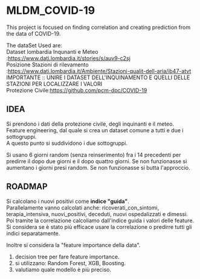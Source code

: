 # MLDM_COVID-19

This project is focused on finding correlation and creating prediction from the data of COVID-19.<br />

The dataSet Used are:<br />
Dataset lombardia Inqunanti e Meteo :https://www.dati.lombardia.it/stories/s/auv9-c2sj<br />
Posizione Stazioni di rilevamento :https://www.dati.lombardia.it/Ambiente/Stazioni-qualit-dell-aria/ib47-atvt<br />
IMPORTANTE :: UNIRE I DATASET DELL'INQUINAMENTO E QUELLI DELLE STAZIONI PER LOCALIZZARE I VALORI<br />
Protezione Civile:https://github.com/pcm-dpc/COVID-19<br />

## IDEA
Si prendono i dati della protezione civile, degli inquinanti e il meteo.<br />
Feature engineering, dal quale si crea un dataset comune a tutti e due i sottogruppi.<br />
A questo punto si suddividono i due sottogruppi.<br />

Si usano 6 giorni random (senza reinserimento) fra i 14 precedenti per predirre il dopo due giorni e il dopo quattro giorni.
Se non funzionasse si aumentano i giorni presi random. Se non funzionasse si butta l'approccio.


## ROADMAP
Si calcolano i nuovi positivi come <b>indice "guida"</b>. <br />
Parallelamente vanno calcolati anche: ricoverati_con_sintomi, terapia_intensiva, nuovi_positivi, deceduti, nuovi ospedalizzati e dimessi.
Poi tramite la correlazione calcoliamo dall'indice guida i valori delle feature.
Si considera se è stato più efficace usare la correlazione o predirre tutti gli indici separatamente.<br />

Inoltre si considera la "feature importance della data". <br />

1) decision tree per fare feature importance.<br />
2) si utilizzano: Random Forest, XGB, Boosting.<br />
3) valutiamo quale modello è più preciso.
